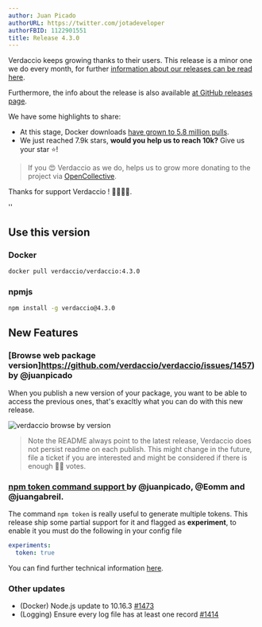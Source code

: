 ```yaml
---
author: Juan Picado
authorURL: https://twitter.com/jotadeveloper
authorFBID: 1122901551
title: Release 4.3.0
---
```


Verdaccio keeps growing thanks to their users. This release is a minor one we do every month, for further
[information about our releases can be read here](https://github.com/verdaccio/contributing/blob/master/RELEASES.md).

Furthermore, the info about the release is also available [at GitHub releases page](https://github.com/verdaccio/verdaccio/releases/tag/v4.1.0).

We have some highlights to share:

* At this stage, Docker downloads [have grown to 5.8 million pulls](https://dockeri.co/image/verdaccio/verdaccio).
* We just reached 7.9k stars, **would you help us to reach 10k?** Give us your star ⭐️!
> If you 😍 Verdaccio as we do, helps us to grow more donating to the project via [OpenCollective](https://opencollective.com/verdaccio).

Thanks for support Verdaccio ! 👏👏👏👏.

<!--truncate-->

<div id="codefund">''</div>

## Use this version

### Docker

```bash
docker pull verdaccio/verdaccio:4.3.0
```

### npmjs

```bash
npm install -g verdaccio@4.3.0
```

## New Features

### [Browse web package version]https://github.com/verdaccio/verdaccio/issues/1457) by @juanpicado

When you publish a new version of your package, you want to be able to access the previous ones, that's exacltly what you can do with this new release.

![verdaccio browse by version](https://nyc3.digitaloceanspaces.com/verdaccio/blog/4.3.0/64075807-3ca76780-ccbd-11e9-877b-42900d3fb9f4.gif)

> Note the README always point to the latest release, Verdaccio does not persist readme on each publish. This might change in the future, file a ticket if you are interested and might be considered if there is enough 👍🏻 votes.

### [npm token command support ](https://github.com/verdaccio/verdaccio/issues/1427) by @juanpicado, @Eomm and @juangabreil.

The command `npm token` is really useful to generate multiple tokens. This release ship some partial support for it and flagged as **experiment**, to enable it you must do the following in your config file

```yaml
experiments:
  token: true
```

You can find further technical information [here](https://github.com/verdaccio/verdaccio/pull/1427).

### Other updates

- (Docker) Node.js update to 10.16.3 [#1473](https://github.com/verdaccio/verdaccio/issues/1473)
- (Logging) Ensure every log file has at least one record [#1414](https://github.com/verdaccio/verdaccio/issues/1414)
